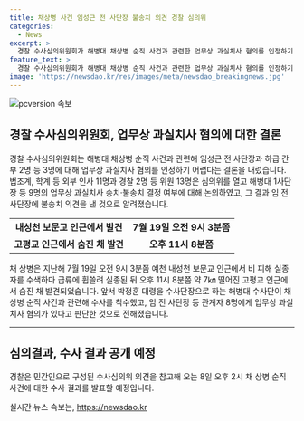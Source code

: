 ```yaml
---
title: 채상병 사건 임성근 전 사단장 불송치 의견 경찰 심의위
categories:
  - News
excerpt: >
  경찰 수사심의위원회가 해병대 채상병 순직 사건과 관련한 업무상 과실치사 혐의를 인정하기 어렵다는 결론을 내렸다. 외부 인사 11명과 경찰 2명 등 13명의 심의위원이 참석한 가운데 임성근 전 사단장 등 3명에 대한 송치 여부에 대해 논의했고, 임 전 사단장에 대해서는 불송치 의견을 내놓았다. 경찰은 수사심의위의 결론을 참고하여 8일 오후 2시에 수사 결과를 발표할 예정이다. 2024.7.5 경북경산경찰서에서 심의위원회가 열렸지만, 경찰과 심의위 관계자들은 급히 현장을 떠나 인터뷰를 거절했다.
feature_text: >
  경찰 수사심의위원회가 해병대 채상병 순직 사건과 관련한 업무상 과실치사 혐의를 인정하기 어렵다는 결론을 내렸다. 외부 인사 11명과 경찰 2명 등 13명의 심의위원이 참석한 가운데 임성근 전 사단장 등 3명에 대한 송치 여부에 대해 논의했고, 임 전 사단장에 대해서는 불송치 의견을 내놓았다. 경찰은 수사심의위의 결론을 참고하여 8일 오후 2시에 수사 결과를 발표할 예정이다. 2024.7.5 경북경산경찰서에서 심의위원회가 열렸지만, 경찰과 심의위 관계자들은 급히 현장을 떠나 인터뷰를 거절했다.
image: 'https://newsdao.kr/res/images/meta/newsdao_breakingnews.jpg'
---
```


<p><img src="https://newsdao.kr/res/images/meta/newsdao_breakingnews.jpg" alt="pcversion 속보" /></p>

<h2 data-ke-size="size26">경찰 수사심의위원회, 업무상 과실치사 혐의에 대한 결론</h2>

<p data-ke-size="size16">경찰 수사심의위원회는 해병대 채상병 순직 사건과 관련해 임성근 전 사단장과 하급 간부 2명 등 3명에 대해 업무상 과실치사 혐의를 인정하기 어렵다는 결론을 내렀습니다. 법조계, 학계 등 외부 인사 11명과 경찰 2명 등 위원 13명은 심의위를 열고 해병대 1사단장 등 9명의 업무상 과실치사 송치·불송치 결정 여부에 대해 논의하였고, 그 결과 임 전 사단장에 불송치 의견을 낸 것으로 알려졌습니다.</p>

<table>
  <tr>
    <td style="text-align: center; height: 17px;"><b>내성천 보문교 인근에서 발견</b></td>
    <td style="text-align: center; height: 17px;"><b>7월 19일 오전 9시 3분쯤</b></td>
  </tr>
  <tr>
    <td style="text-align: center; height: 17px;"><b>고평교 인근에서 숨진 채 발견</b></td>
    <td style="text-align: center; height: 17px;"><b>오후 11시 8분쯤</b></td>
  </tr>
</table>

<p data-ke-size="size16">채 상병은 지난해 7월 19일 오전 9시 3분쯤 예천 내성천 보문교 인근에서 비 피해 실종자를 수색하다 급류에 휩쓸려 실종된 뒤 오후 11시 8분쯤 약 7㎞ 떨어진 고평교 인근에서 숨진 채 발견되었습니다. 앞서 박정훈 대령을 수사단장으로 하는 해병대 수사단이 채 상병 순직 사건과 관련해 수사를 착수했고, 임 전 사단장 등 관계자 8명에게 업무상 과실치사 혐의가 있다고 판단한 것으로 전해졌습니다.</p>

<hr>

<h2 data-ke-size="size26">심의결과, 수사 결과 공개 예정</h2>

<p data-ke-size="size16">경찰은 민간인으로 구성된 수사심의위 의견을 참고해 오는 8일 오후 2시 채 상병 순직 사건에 대한 수사 결과를 발표할 예정입니다.</p>
실시간 뉴스 속보는, <a href="https://newsdao.kr" rel="dofollow">https://newsdao.kr</a>


